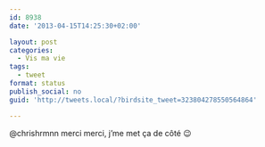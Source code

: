 ```yaml
---
id: 8938
date: '2013-04-15T14:25:30+02:00'

layout: post
categories:
  - Vis ma vie
tags:
  - tweet
format: status
publish_social: no
guid: 'http://tweets.local/?birdsite_tweet=323804278550564864'

---
```


@chrishrmnn merci merci, j’me met ça de côté 😉